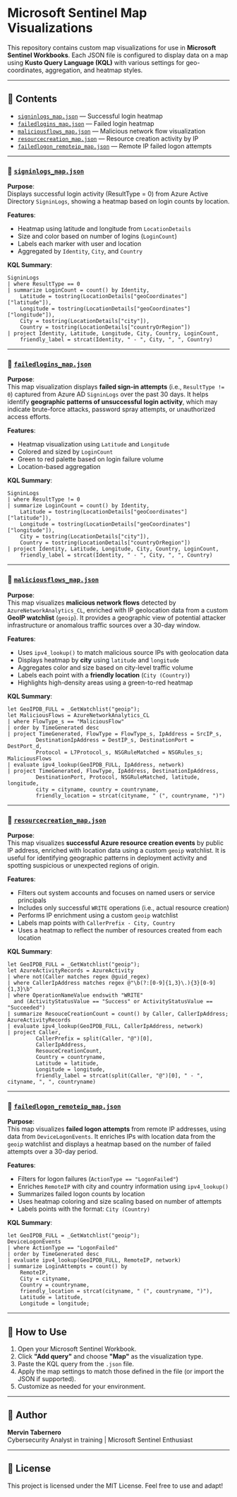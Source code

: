 # Microsoft Sentinel Map Visualizations

This repository contains custom map visualizations for use in **Microsoft Sentinel Workbooks**. Each JSON file is configured to display data on a map using **Kusto Query Language (KQL)** with various settings for geo-coordinates, aggregation, and heatmap styles.

---

## 📁 Contents

- [`signinlogs_map.json`](maps/signinlogs_map.json) — Successful login heatmap
- [`failedlogins_map.json`](maps/failedlogins_map.json) — Failed login heatmap
- [`maliciousflows_map.json`](maps/maliciousflows_map.json) — Malicious network flow visualization
- [`resourcecreation_map.json`](maps/resourcecreation_map.json) — Resource creation activity by IP
- [`failedlogon_remoteip_map.json`](maps/failedlogon_remoteip_map.json) — Remote IP failed logon attempts

---

### 🔹 [`signinlogs_map.json`](maps/signinlogs_map.json)

**Purpose**:  
Displays successful login activity (ResultType = 0) from Azure Active Directory `SigninLogs`, showing a heatmap based on login counts by location.

**Features**:
- Heatmap using latitude and longitude from `LocationDetails`
- Size and color based on number of logins (`LoginCount`)
- Labels each marker with user and location
- Aggregated by `Identity`, `City`, and `Country`

**KQL Summary**:
```kql
SigninLogs
| where ResultType == 0
| summarize LoginCount = count() by Identity,
    Latitude = tostring(LocationDetails["geoCoordinates"]["latitude"]),
    Longitude = tostring(LocationDetails["geoCoordinates"]["longitude"]),
    City = tostring(LocationDetails["city"]),
    Country = tostring(LocationDetails["countryOrRegion"])
| project Identity, Latitude, Longitude, City, Country, LoginCount,
    friendly_label = strcat(Identity, " - ", City, ", ", Country)
```

---

### 🔹 [`failedlogins_map.json`](maps/failedlogins_map.json)

**Purpose**:  
This map visualization displays **failed sign-in attempts** (i.e., `ResultType != 0`) captured from Azure AD `SigninLogs` over the past 30 days. It helps identify **geographic patterns of unsuccessful login activity**, which may indicate brute-force attacks, password spray attempts, or unauthorized access efforts.

**Features**:
- Heatmap visualization using `Latitude` and `Longitude`
- Colored and sized by `LoginCount`
- Green to red palette based on login failure volume
- Location-based aggregation

**KQL Summary**:
```kql
SigninLogs
| where ResultType != 0
| summarize LoginCount = count() by Identity,
    Latitude = tostring(LocationDetails["geoCoordinates"]["latitude"]),
    Longitude = tostring(LocationDetails["geoCoordinates"]["longitude"]),
    City = tostring(LocationDetails["city"]),
    Country = tostring(LocationDetails["countryOrRegion"])
| project Identity, Latitude, Longitude, City, Country, LoginCount,
    friendly_label = strcat(Identity, " - ", City, ", ", Country)
```

---

### 🔹 [`maliciousflows_map.json`](maps/maliciousflows_map.json)

**Purpose**:  
This map visualizes **malicious network flows** detected by `AzureNetworkAnalytics_CL`, enriched with IP geolocation data from a custom **GeoIP watchlist** (`geoip`). It provides a geographic view of potential attacker infrastructure or anomalous traffic sources over a 30-day window.

**Features**:
- Uses `ipv4_lookup()` to match malicious source IPs with geolocation data
- Displays heatmap by **city** using `latitude` and `longitude`
- Aggregates color and size based on city-level traffic volume
- Labels each point with a **friendly location** (`City (Country)`)
- Highlights high-density areas using a green-to-red heatmap

**KQL Summary**:
```kql
let GeoIPDB_FULL = _GetWatchlist("geoip");
let MaliciousFlows = AzureNetworkAnalytics_CL 
| where FlowType_s == "MaliciousFlow"
| order by TimeGenerated desc
| project TimeGenerated, FlowType = FlowType_s, IpAddress = SrcIP_s,
         DestinationIpAddress = DestIP_s, DestinationPort = DestPort_d,
         Protocol = L7Protocol_s, NSGRuleMatched = NSGRules_s;
MaliciousFlows
| evaluate ipv4_lookup(GeoIPDB_FULL, IpAddress, network)
| project TimeGenerated, FlowType, IpAddress, DestinationIpAddress,
         DestinationPort, Protocol, NSGRuleMatched, latitude, longitude,
         city = cityname, country = countryname,
         friendly_location = strcat(cityname, " (", countryname, ")")
```

---

### 🔹 [`resourcecreation_map.json`](maps/resourcecreation_map.json)

**Purpose**:  
This map visualizes **successful Azure resource creation events** by public IP address, enriched with location data using a custom `geoip` watchlist. It is useful for identifying geographic patterns in deployment activity and spotting suspicious or unexpected regions of origin.

**Features**:
- Filters out system accounts and focuses on named users or service principals
- Includes only successful `WRITE` operations (i.e., actual resource creation)
- Performs IP enrichment using a custom `geoip` watchlist
- Labels map points with `CallerPrefix - City, Country`
- Uses a heatmap to reflect the number of resources created from each location

**KQL Summary**:
```kql
let GeoIPDB_FULL = _GetWatchlist("geoip");
let AzureActivityRecords = AzureActivity
| where not(Caller matches regex @guid_regex)
| where CallerIpAddress matches regex @"\b(?:[0-9]{1,3}\.){3}[0-9]{1,3}\b"
| where OperationNameValue endswith "WRITE"
  and (ActivityStatusValue == "Success" or ActivityStatusValue == "Succeeded")
| summarize ResouceCreationCount = count() by Caller, CallerIpAddress;
AzureActivityRecords
| evaluate ipv4_lookup(GeoIPDB_FULL, CallerIpAddress, network)
| project Caller,
         CallerPrefix = split(Caller, "@")[0],
         CallerIpAddress,
         ResouceCreationCount,
         Country = countryname,
         Latitude = latitude,
         Longitude = longitude,
         friendly_label = strcat(split(Caller, "@")[0], " - ", cityname, ", ", countryname)
```

---

### 🔹 [`failedlogon_remoteip_map.json`](maps/failedlogon_remoteip_map.json)

**Purpose**:  
This map visualizes **failed logon attempts** from remote IP addresses, using data from `DeviceLogonEvents`. It enriches IPs with location data from the `geoip` watchlist and displays a heatmap based on the number of failed attempts over a 30-day period.

**Features**:
- Filters for logon failures (`ActionType == "LogonFailed"`)
- Enriches `RemoteIP` with city and country information using `ipv4_lookup()`
- Summarizes failed logon counts by location
- Uses heatmap coloring and size scaling based on number of attempts
- Labels points with the format: `City (Country)`

**KQL Summary**:
```kql
let GeoIPDB_FULL = _GetWatchlist("geoip");
DeviceLogonEvents
| where ActionType == "LogonFailed"
| order by TimeGenerated desc
| evaluate ipv4_lookup(GeoIPDB_FULL, RemoteIP, network)
| summarize LoginAttempts = count() by 
    RemoteIP, 
    City = cityname, 
    Country = countryname, 
    friendly_location = strcat(cityname, " (", countryname, ")"), 
    Latitude = latitude, 
    Longitude = longitude;
```

---

## 🚀 How to Use

1. Open your Microsoft Sentinel Workbook.
2. Click **"Add query"** and choose **"Map"** as the visualization type.
3. Paste the KQL query from the `.json` file.
4. Apply the map settings to match those defined in the file (or import the JSON if supported).
5. Customize as needed for your environment.

---

## 🔐 Author

**Mervin Tabernero**  
Cybersecurity Analyst in training | Microsoft Sentinel Enthusiast

---

## 📝 License

This project is licensed under the MIT License. Feel free to use and adapt!
